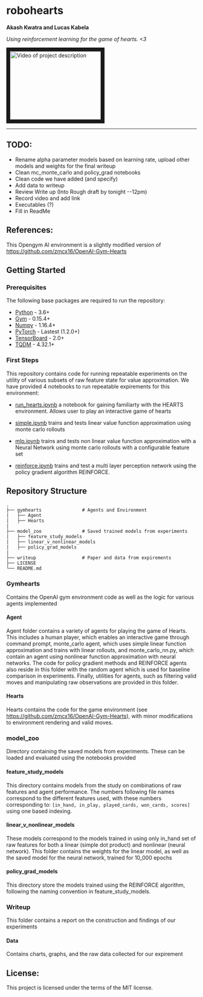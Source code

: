 # robohearts

**Akash Kwatra and Lucas Kabela**

_Using reinforcement learning for the game of hearts. <3_

<a href="http://www.youtube.com/watch?feature=player_embedded&v=YOUTUBE_VIDEO_ID_HERE
" target="_blank"><img src="http://img.youtube.com/vi/YOUTUBE_VIDEO_ID_HERE/0.jpg" 
alt="Video of project description" width="240" height="180" border="10" /></a>

---
## TODO:
 - Rename alpha parameter models based on learning rate, upload other models and weights for the final writeup
 - Clean mc_monte_carlo and policy_grad notebooks
 - Clean code we have added (and specify)
 - Add data to writeup
 - Review Write up (Into Rough draft by tonight --12pm)
 - Record video and add link
 - Executables (?)
 - Fill in ReadMe


## References:
This Opengym AI environment is a slightly modified version of https://github.com/zmcx16/OpenAI-Gym-Hearts


## Getting Started

### Prerequisites
The following base packages are required to run the repository:

 - [Python](https://www.python.org/) - 3.6+
 - [Gym](https://gym.openai.com/) - 0.15.4+
 - [Numpy](https://numpy.org/) - 1.16.4+
 - [PyTorch](https://pytorch.org/) - Lastest (1.2.0+)
 - [TensorBoard](https://www.tensorflow.org/tensorboard) - 2.0+
 - [TQDM](https://tqdm.github.io/) - 4.32.1+

### First Steps
This repository contains code for running repeatable experiments on the utility of various subsets of raw feature state for value approximation.  We have provided 4 notebooks to run repeatable expirements for this environment:

 - [run_hearts.ipynb](./run_hearts.ipynb) a notebook for gaining familiarty with the HEARTS environment.  Allows user to play an interactive game of hearts

 - [simple.ipynb](./simple.ipynb) trains and tests linear value function approximation using monte carlo rollouts

 - [mlp.ipynb](./mlp.ipynb) trains and tests non linear value function approximation with a Neural Network using monte carlo rollouts with a configurable feature set

 - [reinforce.ipynb](./reinforce.ipynb) trains and test a multi layer perception network using the policy gradient algorithm REINFORCE.


## Repository Structure

    
    .
    ├── gymhearts               # Agents and Environment 
    |   ├── Agent
    |   ├── Hearts
    |
    ├── model_zoo               # Saved trained models from experiments
    |   ├── feature_study_models
    |   ├── linear_v_nonlinear_models
    |   ├── policy_grad_models
    |
    ├── writeup                 # Paper and data from expirements                   
    ├── LICENSE
    └── README.md

### Gymhearts
Contains the OpenAI gym environment code as well as the logic for various agents implemented 

#### Agent
Agent folder contains a variety of agents for playing the game of Hearts.  This includes a human player, which enables an interactive game through command prompt, monte_carlo agent, which uses simple linear function approximation and trains with linear rollouts, and monte_carlo_nn.py, which contain an agent using nonlinear function approximation with neural networks.  The code for policy gradient methods and REINFORCE agents also reside in this folder with the random agent which is used for baseline comparison in experiments.  Finally, utilities for agents, such as filtering valid moves and manipulating raw observations are provided in this folder.

#### Hearts
Hearts contains the code for the game environment (see https://github.com/zmcx16/OpenAI-Gym-Hearts), with minor modifications to environment rendering and valid moves.

### model_zoo
Directory containing the saved models from experiments.  These can be loaded and evaluated using the notebooks provided

#### feature_study_models
This directory contains models from the study on combinations of raw features and agent performance.  The numbers following file names correspond to the different features used, with these numbers corresponding to: 
    `[in_hand, in_play, played_cards, won_cards, scores]`
using one based indexing.

#### linear_v_nonlinear_models
These models correspond to the models trained in using only in_hand set of raw features for both a linear (simple dot product) and nonlinear (neural network).  This folder contains the weights for the linear model, as well as the saved model for the neural network, trained for 10_000 epochs

#### policy_grad_models
This directory store the models trained using the REINFORCE algorithm, following the naming convention in feature_study_models.  

### Writeup
This folder contains a report on the construction and findings of our experiments

#### Data
Contains charts, graphs, and the raw data collected for our expirement


## License:
This project is licensed under the terms of the MIT license.